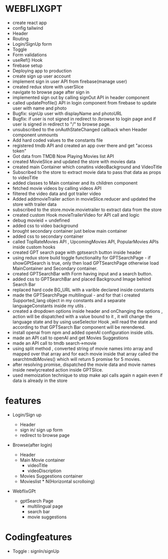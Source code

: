 # WEBFLIXGPT
 - create react app
 - config tailwind
 - Header
 - Routing
 - Login/SignUp form
 - Toggle
 - Form validations
 - useRef() Hook
 - firebase setup
 - Deploying app to production
 - create sign up user account
 - implement sign in user API from firebase(manage user)
 - created redux store with userSlice
 - navigate to browse page after sign in 
 - implemented sign out by calling signOut API in header component
 - called updateProfile() API in login component from firebase to update user with name and photo
 - Bugfix: signUp user with displayName and photoURL
 - Bugfix: if user is not signed in redirect to /browse to login page and if user is signed in redirect to "/" to browse page.
 - unsubscribed to the onAuthStateChanged callback when Header component unmounts
 - Add hard coded values to the constants file
 - registered tmdb API and created an app over there and get "access token"
 - Got data from TMDB Now Playing Movies list API
 - created MovieSlice and updated the store with movies data
 - created main Container which conatins videoBackground and VideoTitle
 - Subscribed to the store to extract movie data to pass that data as props to videoTitle
 - added classes to Main container and its children component
 - fetched movie videos by calling videos API
 - filtered the video data and got trailer video 
 - Added addmovieTrailer action in movieSlice.reducer and updated the store with trailer data 
 - subscribed to the store.movie.movietrailer to extract data from the store
 - created custom Hook movieTrailerVideo for API call and logic
 - debug movieid = undefined 
 - added css to video background
 - brought secondary container just below main container 
 - added css to secondary container 
 - called TopRateMovies API , UpcomingMovies API, PopularMovies APIs inside custom hooks 
 - created GPT search page with gptsearch button inside header
 - using redux store build toggle functionality for GPTSearchPage - if showGPtSearch is true, only then load GPTSearchPage otherwise load MainContainer and Secondary container.
 - created GPTSearchBar with Form having input and a search button.
 - added css to GPTSearchBar and placed Background Image behind Search Bar
 - replaced hard code  BG_URL with a varible declared inside constants
 - made the GPTSearchPage multilingual - and for that i created Supported_lang object in my constants and a separate languageConstants inside my utils .
 - created a dropdown options inside header and onChanging the options , action will be dispatched with a value bound to it , it will change the language state and by using useSelector Hook ,will read the state and  according to that GPTSearch Bar component will be rerendered.   
 - install openai from npm and added openAI configuration inside utils.
 - made an API call to openAI and get Movies Suggestions
 - made an API call to tmdb search->movie
 - using split method , converted string of movie names into array and mapped over that array and for each movie inside that array called the searchtmdbMovies() which will return 5 promise for 5 movies.
 - after resolving promise, dispatched the movie data and movie names inside newlycreated action inside GPTSlice.
 - used memoization technique to stop make api calls again n again  even if data is already in the store 


 

 # features
 - Login/Sign up
   - Header
   - sign in/ sign up form
   - redirect to browse page
 - Browse(after login)
   - Header
   - Main Movie container
     - videoTitle 
     - videoDiscription
   - Movies Suggestions container
    - Movieslist * N(Horizontal scrolloing)

 - WebflixGPt
   - gptSearch Page
     - multilingual page
     - search bar
     - movie suggestions

 # Codingfeatures
  - Toggle : signIn/signUp
